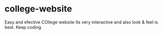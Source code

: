 # college-website
Easy and efective COllege website
Its very interactive and also look & feel is best. Keep coding
